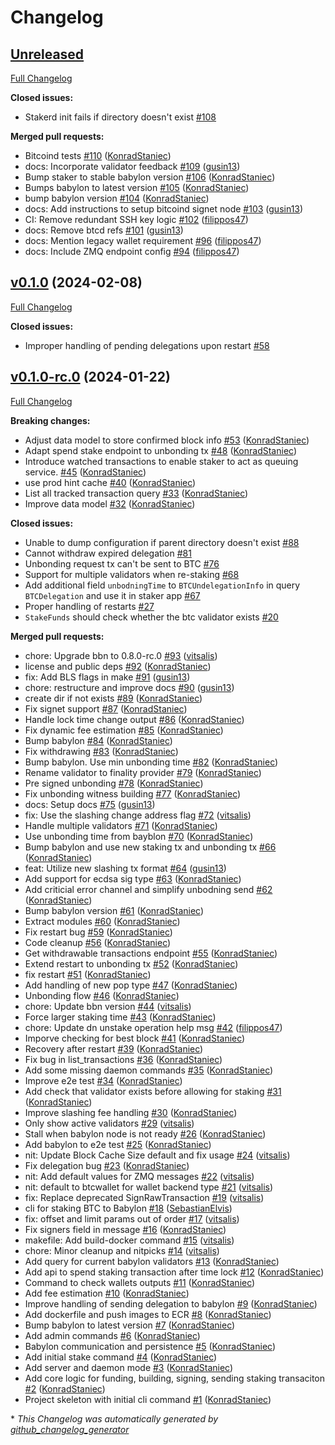 # Changelog

## [Unreleased](https://github.com/babylonlabs-io/btc-staker/tree/HEAD)

[Full Changelog](https://github.com/babylonlabs-io/btc-staker/compare/v0.1.0...HEAD)

**Closed issues:**

- Stakerd init fails if directory doesn't exist [\#108](https://github.com/babylonlabs-io/btc-staker/issues/108)

**Merged pull requests:**

- Bitcoind tests [\#110](https://github.com/babylonlabs-io/btc-staker/pull/110) ([KonradStaniec](https://github.com/KonradStaniec))
- docs: Incorporate validator feedback [\#109](https://github.com/babylonlabs-io/btc-staker/pull/109) ([gusin13](https://github.com/gusin13))
- Bump staker to stable babylon version [\#106](https://github.com/babylonlabs-io/btc-staker/pull/106) ([KonradStaniec](https://github.com/KonradStaniec))
- Bumps babylon to latest version [\#105](https://github.com/babylonlabs-io/btc-staker/pull/105) ([KonradStaniec](https://github.com/KonradStaniec))
- bump babylon version [\#104](https://github.com/babylonlabs-io/btc-staker/pull/104) ([KonradStaniec](https://github.com/KonradStaniec))
- docs: Add instructions to setup bitcoind signet node [\#103](https://github.com/babylonlabs-io/btc-staker/pull/103) ([gusin13](https://github.com/gusin13))
- CI: Remove redundant SSH key logic [\#102](https://github.com/babylonlabs-io/btc-staker/pull/102) ([filippos47](https://github.com/filippos47))
- docs: Remove btcd refs [\#101](https://github.com/babylonlabs-io/btc-staker/pull/101) ([gusin13](https://github.com/gusin13))
- docs: Mention legacy wallet requirement [\#96](https://github.com/babylonlabs-io/btc-staker/pull/96) ([filippos47](https://github.com/filippos47))
- docs: Include ZMQ endpoint config [\#94](https://github.com/babylonlabs-io/btc-staker/pull/94) ([filippos47](https://github.com/filippos47))

## [v0.1.0](https://github.com/babylonlabs-io/btc-staker/tree/v0.1.0) (2024-02-08)

[Full Changelog](https://github.com/babylonlabs-io/btc-staker/compare/v0.1.0-rc.0...v0.1.0)

**Closed issues:**

- Improper handling of pending delegations upon restart [\#58](https://github.com/babylonlabs-io/btc-staker/issues/58)

## [v0.1.0-rc.0](https://github.com/babylonlabs-io/btc-staker/tree/v0.1.0-rc.0) (2024-01-22)

[Full Changelog](https://github.com/babylonlabs-io/btc-staker/compare/263d857429d555e0772d104dbeee70ab4e4d8c89...v0.1.0-rc.0)

**Breaking changes:**

- Adjust data model to store confirmed block info [\#53](https://github.com/babylonlabs-io/btc-staker/pull/53) ([KonradStaniec](https://github.com/KonradStaniec))
- Adapt spend stake endpoint to unbonding tx [\#48](https://github.com/babylonlabs-io/btc-staker/pull/48) ([KonradStaniec](https://github.com/KonradStaniec))
- Introduce watched transactions  to enable staker to act as queuing service. [\#45](https://github.com/babylonlabs-io/btc-staker/pull/45) ([KonradStaniec](https://github.com/KonradStaniec))
- use prod hint cache [\#40](https://github.com/babylonlabs-io/btc-staker/pull/40) ([KonradStaniec](https://github.com/KonradStaniec))
- List all tracked transaction query [\#33](https://github.com/babylonlabs-io/btc-staker/pull/33) ([KonradStaniec](https://github.com/KonradStaniec))
- Improve data model [\#32](https://github.com/babylonlabs-io/btc-staker/pull/32) ([KonradStaniec](https://github.com/KonradStaniec))

**Closed issues:**

- Unable to dump configuration if parent directory doesn't exist [\#88](https://github.com/babylonlabs-io/btc-staker/issues/88)
- Cannot withdraw expired delegation [\#81](https://github.com/babylonlabs-io/btc-staker/issues/81)
- Unbonding request tx can't be sent to BTC [\#76](https://github.com/babylonlabs-io/btc-staker/issues/76)
- Support for multiple validators when re-staking [\#68](https://github.com/babylonlabs-io/btc-staker/issues/68)
- Add additional field `unbodningTime` to `BTCUndelegationInfo` in query `BTCDelegation` and use it in staker app [\#67](https://github.com/babylonlabs-io/btc-staker/issues/67)
- Proper handling of restarts [\#27](https://github.com/babylonlabs-io/btc-staker/issues/27)
- `StakeFunds` should check whether the btc validator exists  [\#20](https://github.com/babylonlabs-io/btc-staker/issues/20)

**Merged pull requests:**

- chore: Upgrade bbn to 0.8.0-rc.0 [\#93](https://github.com/babylonlabs-io/btc-staker/pull/93) ([vitsalis](https://github.com/vitsalis))
- license and public deps [\#92](https://github.com/babylonlabs-io/btc-staker/pull/92) ([KonradStaniec](https://github.com/KonradStaniec))
- fix: Add BLS flags in make [\#91](https://github.com/babylonlabs-io/btc-staker/pull/91) ([gusin13](https://github.com/gusin13))
- chore: restructure and improve docs [\#90](https://github.com/babylonlabs-io/btc-staker/pull/90) ([gusin13](https://github.com/gusin13))
- create dir if not exists [\#89](https://github.com/babylonlabs-io/btc-staker/pull/89) ([KonradStaniec](https://github.com/KonradStaniec))
- Fix signet support [\#87](https://github.com/babylonlabs-io/btc-staker/pull/87) ([KonradStaniec](https://github.com/KonradStaniec))
- Handle lock time change output [\#86](https://github.com/babylonlabs-io/btc-staker/pull/86) ([KonradStaniec](https://github.com/KonradStaniec))
- Fix dynamic fee estimation [\#85](https://github.com/babylonlabs-io/btc-staker/pull/85) ([KonradStaniec](https://github.com/KonradStaniec))
- Bump babylon [\#84](https://github.com/babylonlabs-io/btc-staker/pull/84) ([KonradStaniec](https://github.com/KonradStaniec))
- Fix withdrawing [\#83](https://github.com/babylonlabs-io/btc-staker/pull/83) ([KonradStaniec](https://github.com/KonradStaniec))
- Bump babylon. Use min unbonding time [\#82](https://github.com/babylonlabs-io/btc-staker/pull/82) ([KonradStaniec](https://github.com/KonradStaniec))
- Rename validator to finality provider [\#79](https://github.com/babylonlabs-io/btc-staker/pull/79) ([KonradStaniec](https://github.com/KonradStaniec))
- Pre signed unbonding [\#78](https://github.com/babylonlabs-io/btc-staker/pull/78) ([KonradStaniec](https://github.com/KonradStaniec))
- Fix unbonding witness building [\#77](https://github.com/babylonlabs-io/btc-staker/pull/77) ([KonradStaniec](https://github.com/KonradStaniec))
- docs: Setup docs [\#75](https://github.com/babylonlabs-io/btc-staker/pull/75) ([gusin13](https://github.com/gusin13))
- fix: Use the slashing change address flag [\#72](https://github.com/babylonlabs-io/btc-staker/pull/72) ([vitsalis](https://github.com/vitsalis))
- Handle multiple validators [\#71](https://github.com/babylonlabs-io/btc-staker/pull/71) ([KonradStaniec](https://github.com/KonradStaniec))
- Use unbonding time from bayblon [\#70](https://github.com/babylonlabs-io/btc-staker/pull/70) ([KonradStaniec](https://github.com/KonradStaniec))
- Bump babylon and use new staking tx and unbonding tx [\#66](https://github.com/babylonlabs-io/btc-staker/pull/66) ([KonradStaniec](https://github.com/KonradStaniec))
- feat: Utilize new slashing tx format [\#64](https://github.com/babylonlabs-io/btc-staker/pull/64) ([gusin13](https://github.com/gusin13))
- Add support for ecdsa sig type [\#63](https://github.com/babylonlabs-io/btc-staker/pull/63) ([KonradStaniec](https://github.com/KonradStaniec))
- Add criticial error channel and simplify unbodning send [\#62](https://github.com/babylonlabs-io/btc-staker/pull/62) ([KonradStaniec](https://github.com/KonradStaniec))
- Bump babylon version [\#61](https://github.com/babylonlabs-io/btc-staker/pull/61) ([KonradStaniec](https://github.com/KonradStaniec))
- Extract modules [\#60](https://github.com/babylonlabs-io/btc-staker/pull/60) ([KonradStaniec](https://github.com/KonradStaniec))
- Fix restart bug [\#59](https://github.com/babylonlabs-io/btc-staker/pull/59) ([KonradStaniec](https://github.com/KonradStaniec))
- Code cleanup [\#56](https://github.com/babylonlabs-io/btc-staker/pull/56) ([KonradStaniec](https://github.com/KonradStaniec))
- Get withdrawable transactions endpoint [\#55](https://github.com/babylonlabs-io/btc-staker/pull/55) ([KonradStaniec](https://github.com/KonradStaniec))
- Extend restart to unbonding tx [\#52](https://github.com/babylonlabs-io/btc-staker/pull/52) ([KonradStaniec](https://github.com/KonradStaniec))
- fix restart [\#51](https://github.com/babylonlabs-io/btc-staker/pull/51) ([KonradStaniec](https://github.com/KonradStaniec))
- Add handling of new pop type [\#47](https://github.com/babylonlabs-io/btc-staker/pull/47) ([KonradStaniec](https://github.com/KonradStaniec))
- Unbonding flow [\#46](https://github.com/babylonlabs-io/btc-staker/pull/46) ([KonradStaniec](https://github.com/KonradStaniec))
- chore: Update bbn version [\#44](https://github.com/babylonlabs-io/btc-staker/pull/44) ([vitsalis](https://github.com/vitsalis))
- Force larger staking time [\#43](https://github.com/babylonlabs-io/btc-staker/pull/43) ([KonradStaniec](https://github.com/KonradStaniec))
- chore: Update dn unstake operation help msg [\#42](https://github.com/babylonlabs-io/btc-staker/pull/42) ([filippos47](https://github.com/filippos47))
- Imporve checking for best block [\#41](https://github.com/babylonlabs-io/btc-staker/pull/41) ([KonradStaniec](https://github.com/KonradStaniec))
- Recovery after restart [\#39](https://github.com/babylonlabs-io/btc-staker/pull/39) ([KonradStaniec](https://github.com/KonradStaniec))
- Fix bug in list\_transactions [\#36](https://github.com/babylonlabs-io/btc-staker/pull/36) ([KonradStaniec](https://github.com/KonradStaniec))
- Add some missing daemon commands [\#35](https://github.com/babylonlabs-io/btc-staker/pull/35) ([KonradStaniec](https://github.com/KonradStaniec))
- Improve e2e test [\#34](https://github.com/babylonlabs-io/btc-staker/pull/34) ([KonradStaniec](https://github.com/KonradStaniec))
- Add check that validator exists before allowing for staking [\#31](https://github.com/babylonlabs-io/btc-staker/pull/31) ([KonradStaniec](https://github.com/KonradStaniec))
- Improve slashing fee handling [\#30](https://github.com/babylonlabs-io/btc-staker/pull/30) ([KonradStaniec](https://github.com/KonradStaniec))
- Only show active validators [\#29](https://github.com/babylonlabs-io/btc-staker/pull/29) ([vitsalis](https://github.com/vitsalis))
- Stall when babylon node is not ready [\#26](https://github.com/babylonlabs-io/btc-staker/pull/26) ([KonradStaniec](https://github.com/KonradStaniec))
- Add babylon to e2e test [\#25](https://github.com/babylonlabs-io/btc-staker/pull/25) ([KonradStaniec](https://github.com/KonradStaniec))
- nit: Update Block Cache Size default and fix usage [\#24](https://github.com/babylonlabs-io/btc-staker/pull/24) ([vitsalis](https://github.com/vitsalis))
- Fix delegation bug [\#23](https://github.com/babylonlabs-io/btc-staker/pull/23) ([KonradStaniec](https://github.com/KonradStaniec))
- nit: Add default values for ZMQ messages [\#22](https://github.com/babylonlabs-io/btc-staker/pull/22) ([vitsalis](https://github.com/vitsalis))
- nit: default to btcwallet for wallet backend type [\#21](https://github.com/babylonlabs-io/btc-staker/pull/21) ([vitsalis](https://github.com/vitsalis))
- fix: Replace deprecated SignRawTransaction [\#19](https://github.com/babylonlabs-io/btc-staker/pull/19) ([vitsalis](https://github.com/vitsalis))
- cli for staking BTC to Babylon [\#18](https://github.com/babylonlabs-io/btc-staker/pull/18) ([SebastianElvis](https://github.com/SebastianElvis))
- fix: offset and limit params out of order [\#17](https://github.com/babylonlabs-io/btc-staker/pull/17) ([vitsalis](https://github.com/vitsalis))
- Fix signers field in message [\#16](https://github.com/babylonlabs-io/btc-staker/pull/16) ([KonradStaniec](https://github.com/KonradStaniec))
- makefile: Add build-docker command [\#15](https://github.com/babylonlabs-io/btc-staker/pull/15) ([vitsalis](https://github.com/vitsalis))
- chore: Minor cleanup and nitpicks [\#14](https://github.com/babylonlabs-io/btc-staker/pull/14) ([vitsalis](https://github.com/vitsalis))
- Add query for current babylon validators [\#13](https://github.com/babylonlabs-io/btc-staker/pull/13) ([KonradStaniec](https://github.com/KonradStaniec))
- Add api to spend staking transaction after time lock [\#12](https://github.com/babylonlabs-io/btc-staker/pull/12) ([KonradStaniec](https://github.com/KonradStaniec))
- Command to check wallets outputs [\#11](https://github.com/babylonlabs-io/btc-staker/pull/11) ([KonradStaniec](https://github.com/KonradStaniec))
- Add fee estimation [\#10](https://github.com/babylonlabs-io/btc-staker/pull/10) ([KonradStaniec](https://github.com/KonradStaniec))
- Improve handling of sending delegation to babylon [\#9](https://github.com/babylonlabs-io/btc-staker/pull/9) ([KonradStaniec](https://github.com/KonradStaniec))
- Add dockerfile and push images to ECR [\#8](https://github.com/babylonlabs-io/btc-staker/pull/8) ([KonradStaniec](https://github.com/KonradStaniec))
- Bump babylon to latest version [\#7](https://github.com/babylonlabs-io/btc-staker/pull/7) ([KonradStaniec](https://github.com/KonradStaniec))
- Add admin commands [\#6](https://github.com/babylonlabs-io/btc-staker/pull/6) ([KonradStaniec](https://github.com/KonradStaniec))
- Babylon communication and persistence [\#5](https://github.com/babylonlabs-io/btc-staker/pull/5) ([KonradStaniec](https://github.com/KonradStaniec))
- Add initial stake command [\#4](https://github.com/babylonlabs-io/btc-staker/pull/4) ([KonradStaniec](https://github.com/KonradStaniec))
- Add server and daemon mode [\#3](https://github.com/babylonlabs-io/btc-staker/pull/3) ([KonradStaniec](https://github.com/KonradStaniec))
- Add core logic for funding, building, signing, sending staking transaciton [\#2](https://github.com/babylonlabs-io/btc-staker/pull/2) ([KonradStaniec](https://github.com/KonradStaniec))
- Project skeleton with initial cli command [\#1](https://github.com/babylonlabs-io/btc-staker/pull/1) ([KonradStaniec](https://github.com/KonradStaniec))



\* *This Changelog was automatically generated by [github_changelog_generator](https://github.com/github-changelog-generator/github-changelog-generator)*
